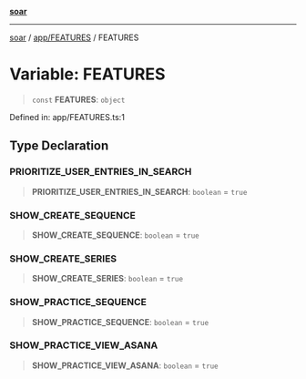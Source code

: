 [**soar**](../../../README.md)

***

[soar](../../../modules.md) / [app/FEATURES](../README.md) / FEATURES

# Variable: FEATURES

> `const` **FEATURES**: `object`

Defined in: app/FEATURES.ts:1

## Type Declaration

### PRIORITIZE\_USER\_ENTRIES\_IN\_SEARCH

> **PRIORITIZE\_USER\_ENTRIES\_IN\_SEARCH**: `boolean` = `true`

### SHOW\_CREATE\_SEQUENCE

> **SHOW\_CREATE\_SEQUENCE**: `boolean` = `true`

### SHOW\_CREATE\_SERIES

> **SHOW\_CREATE\_SERIES**: `boolean` = `true`

### SHOW\_PRACTICE\_SEQUENCE

> **SHOW\_PRACTICE\_SEQUENCE**: `boolean` = `true`

### SHOW\_PRACTICE\_VIEW\_ASANA

> **SHOW\_PRACTICE\_VIEW\_ASANA**: `boolean` = `true`
